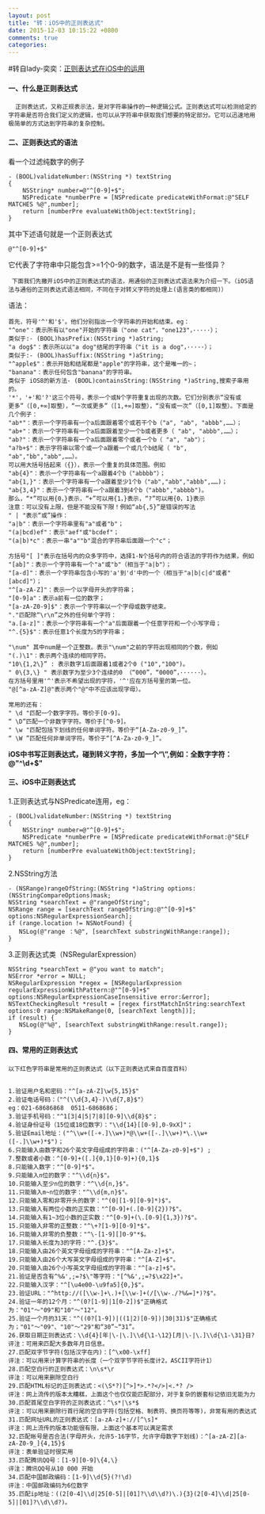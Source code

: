 ```yaml
---
layout: post
title: "转：iOS中的正则表达式"
date: 2015-12-03 10:15:22 +0800
comments: true
categories: 
---
```

#转自lady-奕奕：[正则表达式在iOS中的运用](http://my.oschina.net/u/1245365/blog/376517)

#### 一、什么是正则表达式
      正则表达式，又称正规表示法，是对字符串操作的一种逻辑公式。正则表达式可以检测给定的字符串是否符合我们定义的逻辑，也可以从字符串中获取我们想要的特定部分。它可以迅速地用极简单的方式达到字符串的复杂控制。



#### 二、正则表达式的语法
看一个过滤纯数字的例子

```
- (BOOL)validateNumber:(NSString *) textString
{
    NSString* number=@"^[0-9]+$";
    NSPredicate *numberPre = [NSPredicate predicateWithFormat:@"SELF MATCHES %@",number];
    return [numberPre evaluateWithObject:textString];
}
```


其中下述语句就是一个正则表达式

```
@"^[0-9]+$"

```
它代表了字符串中只能包含>=1个0-9的数字，语法是不是有一些怪异？

     下面我们先撇开iOS中的正则表达式的语法，用通俗的正则表达式语法来为介绍一下。（iOS语法与通俗的正则表达式语法相同，不同在于对转义字符的处理上(语言类的都相同)）

语法：

	首先，符号'^'和'$'。他们分别指出一个字符串的开始和结束。eg：
	"^one"：表示所有以"one"开始的字符串（"one cat"，"one123"，·····）；
	类似于:- (BOOL)hasPrefix:(NSString *)aString;
	"a dog$"：表示所以以"a dog"结尾的字符串（"it is a dog"，·····）；
	类似于:- (BOOL)hasSuffix:(NSString *)aString;
	"^apple$"：表示开始和结尾都是"apple"的字符串，这个是唯一的~；
	"banana"：表示任何包含"banana"的字符串。
	类似于 iOS8的新方法- (BOOL)containsString:(NSString *)aString,搜索子串用的。
	'*'，'+'和'?'这三个符号，表示一个或N个字符重复出现的次数。它们分别表示“没有或
	更多”（[0,+∞]取整），“一次或更多”（[1,+∞]取整），“没有或一次”（[0,1]取整）。下面是几个例子：
	"ab*"：表示一个字符串有一个a后面跟着零个或若干个b（"a", "ab", "abbb",……）；
	"ab+"：表示一个字符串有一个a后面跟着至少一个b或者更多（ "ab", "abbb",……）；
	"ab?"：表示一个字符串有一个a后面跟着零个或者一个b（ "a", "ab"）；
	"a?b+$"：表示字符串以零个或一个a跟着一个或几个b结尾（ "b", "ab","bb","abb",……）。
	可以用大括号括起来（{}），表示一个重复的具体范围。例如
	"ab{4}"：表示一个字符串有一个a跟着4个b（"abbbb"）；
	"ab{1,}"：表示一个字符串有一个a跟着至少1个b（"ab","abb","abbb",……)；
	"ab{3,4}"：表示一个字符串有一个a跟着3到4个b（"abbb","abbbb")。
	那么，“*”可以用{0，}表示，“+”可以用{1，}表示，“?”可以用{0，1}表示
	注意：可以没有上限，但是不能没有下限！例如“ab{,5}”是错误的写法
	" | "表示“或”操作：
	"a|b"：表示一个字符串里有"a"或者"b"；
	"(a|bcd)ef"：表示"aef"或"bcdef"；
	"(a|b)*c"：表示一串"a""b"混合的字符串后面跟一个"c"；

	方括号"[ ]"表示在括号内的众多字符中，选择1-N个括号内的符合语法的字符作为结果，例如
	"[ab]"：表示一个字符串有一个"a"或"b"（相当于"a|b"）；
	"[a-d]"：表示一个字符串包含小写的'a'到'd'中的一个（相当于"a|b|c|d"或者"[abcd]"）；
	"^[a-zA-Z]"：表示一个以字母开头的字符串；
	"[0-9]a"：表示a前有一位的数字；
	"[a-zA-Z0-9]$"：表示一个字符串以一个字母或数字结束。
	"."匹配除“\r\n”之外的任何单个字符：
	"a.[a-z]"：表示一个字符串有一个"a"后面跟着一个任意字符和一个小写字母；
	"^.{5}$"：表示任意1个长度为5的字符串；

	"\num" 其中num是一个正整数。表示"\num"之前的字符出现相同的个数，例如
	"(.)\1"：表示两个连续的相同字符。
	"10\{1,2\}” : 表示数字1后面跟着1或者2个0 ("10","100")。
	" 0\{3,\} " 表示数字为至少3个连续的0 （“000”，“0000”，······）。
	在方括号里用'^'表示不希望出现的字符，'^'应在方括号里的第一位。
	"@[^a-zA-Z]@"表示两个"@"中不应该出现字母）。

	常用的还有：
	" \d "匹配一个数字字符。等价于[0-9]。
	“ \D”匹配一个非数字字符。等价于[^0-9]。
	" \w "匹配包括下划线的任何单词字符。等价于“[A-Za-z0-9_]”。
	“ \W ”匹配任何非单词字符。等价于“[^A-Za-z0-9_]”。


__iOS中书写正则表达式，碰到转义字符，多加一个“\”,例如：全数字字符：@"^\\d+$"__



#### 三、iOS中正则表达式
1.正则表达式与NSPredicate连用，eg：

```
- (BOOL)validateNumber:(NSString *) textString
{
    NSString* number=@"^[0-9]+$";
    NSPredicate *numberPre = [NSPredicate predicateWithFormat:@"SELF MATCHES %@",number];
    return [numberPre evaluateWithObject:textString];
}
```

2.NSString方法

```
- (NSRange)rangeOfString:(NSString *)aString options:(NSStringCompareOptions)mask;
NSString *searchText = @"rangeOfString";
NSRange range = [searchText rangeOfString:@"^[0-9]+$" options:NSRegularExpressionSearch];
if (range.location != NSNotFound) {
   NSLog(@"range ：%@", [searchText substringWithRange:range]);
}
```
3.正则表达式类（NSRegularExpression）

```
NSString *searchText = @"you want to match";    
NSError *error = NULL;
NSRegularExpression *regex = [NSRegularExpression regularExpressionWithPattern:@"^[0-9]+$" options:NSRegularExpressionCaseInsensitive error:&error];
NSTextCheckingResult *result = [regex firstMatchInString:searchText options:0 range:NSMakeRange(0, [searchText length])];
if (result) {
   NSLog(@"%@", [searchText substringWithRange:result.range]);
}
```
#### 四、常用的正则表达式
	以下红色字符串是常用的正则表达式（以下正则表达式来自百度百科） 


	1.验证用户名和密码："^[a-zA-Z]\w{5,15}$" 
	2.验证电话号码：（"^(\\d{3,4}-)\\d{7,8}$"）
	eg：021-68686868  0511-6868686；
	3.验证手机号码："^1[3|4|5|7|8][0-9]\\d{8}$"；
	4.验证身份证号（15位或18位数字）："\\d{14}[[0-9],0-9xX]"；
	5.验证Email地址：("^\\w+([-+.]\\w+)*@\\w+([-.]\\w+)*\.\\w+([-.]\\w+)*$")；
	6.只能输入由数字和26个英文字母组成的字符串：("^[A-Za-z0-9]+$") ;
	7.整数或者小数：^[0-9]+([.]{0,1}[0-9]+){0,1}$
	8.只能输入数字："^[0-9]*$"。
	9.只能输入n位的数字："^\\d{n}$"。
	10.只能输入至少n位的数字："^\\d{n,}$"。
	11.只能输入m~n位的数字："^\\d{m,n}$"。
	12.只能输入零和非零开头的数字："^(0|[1-9][0-9]*)$"。
	13.只能输入有两位小数的正实数："^[0-9]+(.[0-9]{2})?$"。
	14.只能输入有1~3位小数的正实数："^[0-9]+(\.[0-9]{1,3})?$"。
	15.只能输入非零的正整数："^\+?[1-9][0-9]*$"。
	16.只能输入非零的负整数："^\-[1-9][]0-9"*$。
	17.只能输入长度为3的字符："^.{3}$"。
	18.只能输入由26个英文字母组成的字符串："^[A-Za-z]+$"。
	19.只能输入由26个大写英文字母组成的字符串："^[A-Z]+$"。
	20.只能输入由26个小写英文字母组成的字符串："^[a-z]+$"。
	21.验证是否含有^%&',;=?$\"等字符："[^%&',;=?$\x22]+"。
	22.只能输入汉字："^[\u4e00-\u9fa5]{0,}$"。
	23.验证URL："^http://([\\w-]+\.)+[\\w-]+(/[\\w-./?%&=]*)?$"。
	24.验证一年的12个月："^(0?[1-9]|1[0-2])$"正确格式为："01"～"09"和"10"～"12"。
	25.验证一个月的31天："^((0?[1-9])|((1|2)[0-9])|30|31)$"正确格式	为；"01"～"09"、"10"～"29"和“30”~“31”。
	26.获取日期正则表达式：\\d{4}[年|\-|\.]\\d{\1-\12}[月|\-|\.]\\d{\1-\31}日?
	评注：可用来匹配大多数年月日信息。
	27.匹配双字节字符(包括汉字在内)：[^\x00-\xff]
	评注：可以用来计算字符串的长度（一个双字节字符长度计2，ASCII字符计1）
	28.匹配空白行的正则表达式：\n\s*\r
	评注：可以用来删除空白行
	29.匹配HTML标记的正则表达式：<(\S*?)[^>]*>.*?</>|<.*? />
	评注：网上流传的版本太糟糕，上面这个也仅仅能匹配部分，对于复杂的嵌套标记依旧无能为力
	30.匹配首尾空白字符的正则表达式：^\s*|\s*$
	评注：可以用来删除行首行尾的空白字符(包括空格、制表符、换页符等等)，非常有用的表达式
	31.匹配网址URL的正则表达式：[a-zA-z]+://[^\s]*
	评注：网上流传的版本功能很有限，上面这个基本可以满足需求
	32.匹配帐号是否合法(字母开头，允许5-16字节，允许字母数字下划线)：^[a-zA-Z][a-zA-Z0-9_]{4,15}$
	评注：表单验证时很实用
	33.匹配腾讯QQ号：[1-9][0-9]\{4,\}
	评注：腾讯QQ号从10 000 开始
	34.匹配中国邮政编码：[1-9]\\d{5}(?!\d)
	评注：中国邮政编码为6位数字
	35.匹配ip地址：((2[0-4]\\d|25[0-5]|[01]?\\d\\d?)\.){3}(2[0-4]\\d|25[0-5]|[01]?\\d\\d?)。
